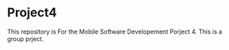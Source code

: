 # Project4
This repository is For the Mobile Software Developement Porject 4. This is a group prject.